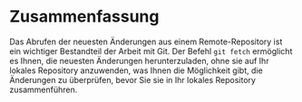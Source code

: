 # Zusammenfassung

Das Abrufen der neuesten Änderungen aus einem Remote-Repository ist ein wichtiger Bestandteil der Arbeit mit Git. Der Befehl `git fetch` ermöglicht es Ihnen, die neuesten Änderungen herunterzuladen, ohne sie auf Ihr lokales Repository anzuwenden, was Ihnen die Möglichkeit gibt, die Änderungen zu überprüfen, bevor Sie sie in Ihr lokales Repository zusammenführen.
